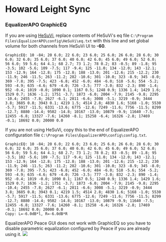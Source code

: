 # Howard Leight Sync
### EqualizerAPO GraphicEQ
If you are using [HeSuVi](https://sourceforge.net/projects/hesuvi/), replace contents of HeSuVi's eq file `C:\Program Files\EqualizerAPO\config\HeSuVi\eq.txt` with this line and set global volume for both channels from HeSuVi UI to **-60**.
```
GraphicEQ: 10 -84; 20 6.0; 22 6.0; 23 6.0; 25 6.0; 26 6.0; 28 6.0; 30 6.0; 32 6.0; 35 6.0; 37 6.0; 40 6.0; 42 6.0; 45 6.0; 49 6.0; 52 6.0; 56 6.0; 59 5.6; 64 4.1; 68 2.7; 73 1.2; 78 0.2; 83 -0.5; 89 -1.8; 95 -3.5; 102 -5.6; 109 -7.5; 117 -9.4; 125 -11.0; 134 -12.0; 143 -12.1; 153 -12.9; 164 -12.8; 175 -12.8; 188 -13.0; 201 -12.6; 215 -12.2; 230 -11.9; 246 -11.5; 263 -11.2; 282 -10.6; 301 -10.0; 323 -8.9; 345 -8.0; 369 -7.8; 395 -7.5; 423 -6.8; 452 -6.0; 484 -6.0; 518 -5.6; 554 -5.2; 593 -4.9; 635 -4.6; 679 -4.0; 726 -3.5; 777 -3.0; 832 -2.3; 890 -1.4; 952 -0.4; 1019 -0.0; 1090 0.1; 1167 0.5; 1248 0.9; 1336 1.4; 1429 1.6; 1529 0.7; 1636 -1.2; 1751 -3.7; 1873 -6.0; 2004 -7.9; 2145 -9.8; 2295 -10.4; 2455 -7.8; 2627 -6.1; 2811 -6.6; 3008 -5.1; 3219 -0.9; 3444 3.8; 3685 0.8; 3943 0.1; 4219 1.5; 4514 2.8; 4830 1.6; 5168 -1.0; 5530 -5.7; 5917 -11.5; 6331 -13.6; 6775 -12.6; 7249 -11.6; 7756 -11.5; 8299 -12.7; 8880 -14.4; 9502 -14.8; 10167 -13.0; 10879 -9.9; 11640 -7.5; 12455 -6.8; 13327 -7.6; 14260 -8.1; 15258 -6.4; 16326 -2.8; 17469 -0.1; 18692 0.0; 20000 0.0
```
If you are not using HeSuVi, copy this to the end of EqualizerAPO configuration file `C:\Program Files\EqualizerAPO\config\config.txt`.
```
GraphicEQ: 10 -84; 20 6.0; 22 6.0; 23 6.0; 25 6.0; 26 6.0; 28 6.0; 30 6.0; 32 6.0; 35 6.0; 37 6.0; 40 6.0; 42 6.0; 45 6.0; 49 6.0; 52 6.0; 56 6.0; 59 5.6; 64 4.1; 68 2.7; 73 1.2; 78 0.2; 83 -0.5; 89 -1.8; 95 -3.5; 102 -5.6; 109 -7.5; 117 -9.4; 125 -11.0; 134 -12.0; 143 -12.1; 153 -12.9; 164 -12.8; 175 -12.8; 188 -13.0; 201 -12.6; 215 -12.2; 230 -11.9; 246 -11.5; 263 -11.2; 282 -10.6; 301 -10.0; 323 -8.9; 345 -8.0; 369 -7.8; 395 -7.5; 423 -6.8; 452 -6.0; 484 -6.0; 518 -5.6; 554 -5.2; 593 -4.9; 635 -4.6; 679 -4.0; 726 -3.5; 777 -3.0; 832 -2.3; 890 -1.4; 952 -0.4; 1019 -0.0; 1090 0.1; 1167 0.5; 1248 0.9; 1336 1.4; 1429 1.6; 1529 0.7; 1636 -1.2; 1751 -3.7; 1873 -6.0; 2004 -7.9; 2145 -9.8; 2295 -10.4; 2455 -7.8; 2627 -6.1; 2811 -6.6; 3008 -5.1; 3219 -0.9; 3444 3.8; 3685 0.8; 3943 0.1; 4219 1.5; 4514 2.8; 4830 1.6; 5168 -1.0; 5530 -5.7; 5917 -11.5; 6331 -13.6; 6775 -12.6; 7249 -11.6; 7756 -11.5; 8299 -12.7; 8880 -14.4; 9502 -14.8; 10167 -13.0; 10879 -9.9; 11640 -7.5; 12455 -6.8; 13327 -7.6; 14260 -8.1; 15258 -6.4; 16326 -2.8; 17469 -0.1; 18692 0.0; 20000 0.0
Copy: L=-6.0dB*l, R=-6.0dB*R
```
EqualizerAPO Peace GUI does not work with GraphicEQ so you have to disable parametric equalization configured by Peace if you are already using it.
![](https://raw.githubusercontent.com/jaakkopasanen/AutoEq/master/results/Headphone.com/innerfidelity/onear/Howard%20Leight%20Sync/Howard%20Leight%20Sync.png)
